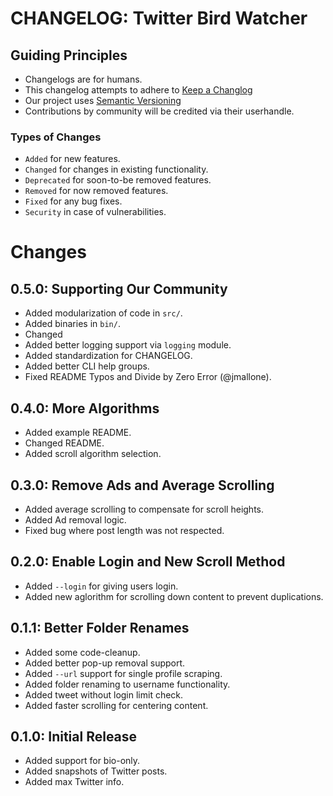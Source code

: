 # CHANGELOG: Twitter Bird Watcher

## Guiding Principles

* Changelogs are for humans.
* This changelog attempts to adhere to [Keep a Changlog](https://keepachangelog.com/en/1.0.0/)
* Our project uses [Semantic Versioning](https://semver.org/)
* Contributions by community will be credited via their userhandle.

### Types of Changes

* `Added` for new features.
* `Changed` for changes in existing functionality.
* `Deprecated` for soon-to-be removed features.
* `Removed` for now removed features.
* `Fixed` for any bug fixes.
* `Security` in case of vulnerabilities.

# Changes

## 0.5.0: Supporting Our Community

* Added modularization of code in `src/`.
* Added binaries in `bin/`.
* Changed
* Added better logging support via `logging` module.
* Added standardization for CHANGELOG.
* Added better CLI help groups.
* Fixed README Typos and Divide by Zero Error (@jmallone).

## 0.4.0: More Algorithms

* Added example README.
* Changed README.
* Added scroll algorithm selection.

## 0.3.0: Remove Ads and Average Scrolling

* Added average scrolling to compensate for scroll heights.
* Added Ad removal logic.
* Fixed bug where post length was not respected.

## 0.2.0: Enable Login and New Scroll Method

* Added `--login` for giving users login.
* Added new aglorithm for scrolling down content to prevent duplications.

## 0.1.1: Better Folder Renames

* Added some code-cleanup.
* Added better pop-up removal support.
* Added `--url` support for single profile scraping.
* Added folder renaming to username functionality.
* Added tweet without login limit check.
* Added faster scrolling for centering content.

## 0.1.0: Initial Release

* Added support for bio-only.
* Added snapshots of Twitter posts.
* Added max Twitter info.
